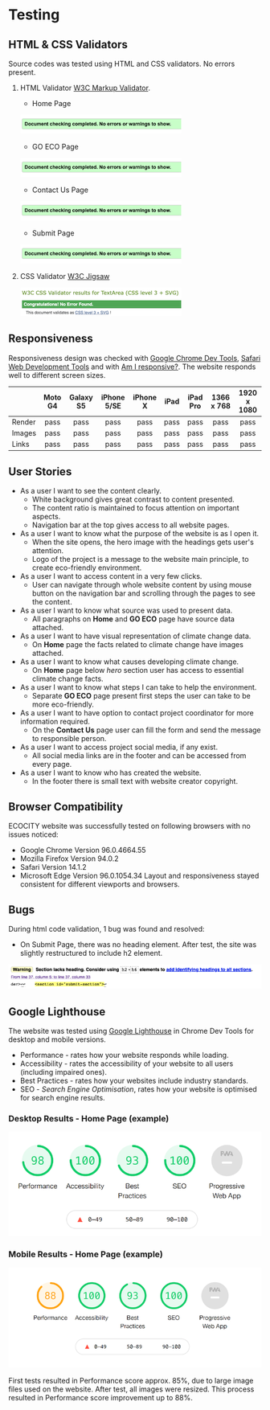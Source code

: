 # Testing
## HTML & CSS Validators
Source codes was tested using HTML and CSS validators. No errors present.
1. HTML Validator [W3C Markup Validator](https://validator.w3.org/).
   - Home Page
  
    ![HTML Validator](assets/images/testing/html-validator.png)

   - GO ECO Page

    ![HTML Validator](assets/images/testing/html-validator.png)

   - Contact Us Page

    ![HTML Validator](assets/images/testing/html-validator.png)

   - Submit Page

    ![HTML Validator](assets/images/testing/html-validator.png)

2. CSS Validator [W3C Jigsaw](https://jigsaw.w3.org/css-validator/)

    ![CSS Validator](assets/images/testing/jigsaw-css-validator.png)

## Responsiveness
Responsiveness design was checked with [Google Chrome Dev Tools](https://developer.chrome.com/), [Safari Web Development Tools](https://developer.apple.com/safari/tools/) and with [Am I responsive?](http://ami.responsivedesign.is/). The website responds well to different screen sizes.

|        | Moto G4 | Galaxy S5 | iPhone 5/SE | iPhone X | iPad | iPad Pro | 1366 x 768 | 1920 x 1080 |
|--------|:-------:|:---------:|:-----------:|:--------:|:----:|:--------:|:----------:|:-----------:|
| Render |   pass  |    pass   |     pass    |   pass   | pass |   pass   |    pass    |     pass    |
| Images |   pass  |    pass   |     pass    |   pass   | pass |   pass   |    pass    |     pass    |
|  Links |   pass  |    pass   |     pass    |   pass   | pass |   pass   |    pass    |     pass    |

## User Stories
- As a user I want to see the content clearly.
  - White background gives great contrast to content presented.
  - The content ratio is maintained to focus attention on important aspects.
  - Navigation bar at the top gives access to all website pages.
- As a user I want to know what the purpose of the website is as I open it.
  - When the site opens, the hero image with the headings gets user's attention.
  - Logo of the project is a message to the website main principle, to create eco-friendly environment.
- As a user I want to access content in a very few clicks.
  - User can navigate through whole website content by using mouse button on the navigation bar and scrolling through the pages to see the content.
- As a user I want to know what source was used to present data.
  - All paragraphs on **Home** and **GO ECO** page have source data attached.
- As a user I want to have visual representation of climate change data.
  - On **Home** page the facts related to climate change have images attached.
- As a user I want to know what causes developing climate change.
  - On **Home** page below *hero* section user has access to essential climate change facts.
- As a user I want to know what steps I can take to help the environment.
  - Separate **GO ECO** page present first steps the user can take to be more eco-friendly.
- As a user I want to have option to contact project coordinator for more information required.
  - On the **Contact Us** page user can fill the form and send the message to responsible person.
- As a user I want to access project social media, if any exist.
  - All social media links are in the footer and can be accessed from every page.
- As a user I want to know who has created the website.
  - In the footer there is small text with website creator copyright.
## Browser Compatibility
ECOCITY website was successfully tested on following browsers with no issues noticed:
- Google Chrome Version 96.0.4664.55
- Mozilla Firefox Version 94.0.2
- Safari Version 14.1.2
- Microsoft Edge Version 96.0.1054.34
Layout and responsiveness stayed consistent for different viewports and browsers.
## Bugs
During html code validation, 1 bug was found and resolved:
   - On Submit Page, there was no heading element. After test, the site was slightly restructured to include h2 element.
    
![Submit Page Bug](assets/images/testing/submit-page-bug.png)

## Google Lighthouse
The website was tested using [Google Lighthouse](https://developers.google.com/web/tools/lighthouse) in Chrome Dev Tools for desktop and mobile versions.
- Performance - rates how your website responds while loading.
- Accessibility - rates the accessibility of your website to all users (including impaired ones).
- Best Practices - rates how your websites include industry standards.
- SEO - *Search Engine Optimisation*, rates how your website is optimised for search engine results.
### Desktop Results - Home Page (example)

![Lighthouse Desktop](assets/images/testing/lighthouse-desktop.png)

### Mobile Results - Home Page (example)

![Lighthouse Mobile](assets/images/testing/lighthouse-mobile.png)

First tests resulted in Performance score approx. 85%, due to large image files used on the website. After test, all images were resized. This process resulted in Performance score improvement up to 88%.
